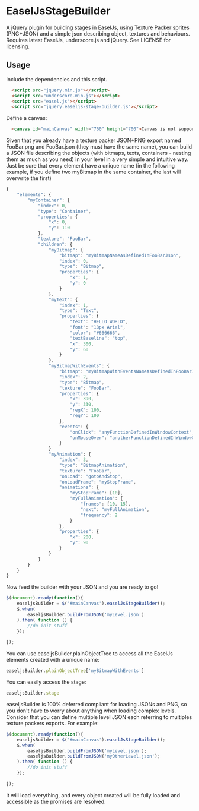 EaselJsStageBuilder
====================

A jQuery plugin for building stages in EaselJs, using Texture Packer sprites (PNG+JSON) and a simple json describing object, textures and behaviours. Requires latest EaselJs, underscore.js and jQuery. See LICENSE for licensing.


Usage
--------------------
Include the dependencies and this script.
```html
  <script src="jquery.min.js"></script>
  <script src="underscore-min.js"></script>
  <script src="easel.js"></script>
  <script src="jquery.easeljs-stage-builder.js"></script>
```

Define a canvas:
```html
  <canvas id="mainCanvas" width="760" height="700">Canvas is not supported</canvas>
```

Given that you already have a texture packer JSON+PNG export named FooBar.png and FooBar.json (they must have the same name), you can build a JSON file describing the objects (with bitmaps, texts, containers - nesting them as much as you need) in your level in a very simple and intuitive way.
Just be sure that every element have a unique name (in the following example, if you define two myBitmap in the same container, the last will overwrite the first)
```javascript
{
    "elements": {
        "myContainer": {
            "index": 0,
            "type": "Container",
            "properties": {
                "x": 0,
                "y": 110
            },
            "texture": "FooBar",
            "children": {
                "myBitmap": {
                    "bitmap": "myBitmapNameAsDefinedInFooBarJson",
                    "index": 0,
                    "type": "Bitmap",
                    "properties": {
                        "x": 1,
                        "y": 0
                    }
                },
                "myText": {
                    "index": 1,
                    "type": "Text",
                    "properties": {
                        "text": "HELLO WORLD",
                        "font": "18px Arial",
                        "color": "#666666",
                        "textBaseline": "top",
                        "x": 300,
                        "y": 60
                    }
                },
                "myBitmapWithEvents": {
                    "bitmap": "myBitmapWithEventsNameAsDefinedInFooBarJson",
                    "index": 2,
                    "type": "Bitmap",
                    "texture": "FooBar",
                    "properties": {
                        "x": 390,
                        "y": 330,
                        "regX": 100,
                        "regY": 100
                    },
                    "events": {
                        "onClick": "anyFunctionDefinedInWindowContext",
                        "onMouseOver": "anotherFunctionDefinedInWindowContext"
                    }
                }
                "myAnimation": {
                    "index": 3,
                    "type": "BitmapAnimation",
                    "texture": "FooBar",
                    "onLoad": "gotoAndStop",
                    "onLoadFrame": "myStopFrame",
                    "animations": {
                        "myStopFrame": [10],
                        "myFullAnimation": {
                            "frames": [10, 15],
                            "next": "myFullAnimation",
                            "frequency": 2
                        }
                    },
                    "properties": {
                        "x": 200,
                        "y": 90
                    }
                }
            }
        }
    }
}
```
Now feed the builder with your JSON and you are ready to go!

```javascript
$(document).ready(function(){
    easeljsBuilder = $('#mainCanvas').easelJsStageBuilder();
    $.when(
        easeljsBuilder.buildFromJSON('myLevel.json')
    ).then( function () {
        //do init stuff
    });
            
});
```

You can use easeljsBuilder.plainObjectTree to access all the EaselJs elements created with a unique name:
```javascript
easeljsBuilder.plainObjectTree['myBitmapWithEvents']
```

You can easily access the stage:
```javascript
easeljsBuilder.stage
```

easeljsBuilder is 100% deferred compliant for loading JSONs and PNG, so you don't have to worry about anything when loading complex levels. Consider that you can define multiple level JSON each referring to multiples texture packers exports. For example:

```javascript
$(document).ready(function(){
    easeljsBuilder = $('#mainCanvas').easelJsStageBuilder();
    $.when(
        easeljsBuilder.buildFromJSON('myLevel.json');
        easeljsBuilder.buildFromJSON('myOtherLevel.json');
    ).then( function () {
        //do init stuff
    });
            
});
```
It will load everything, and every object created will be fully loaded and accessible as the promises are resolved.